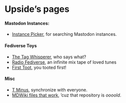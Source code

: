 # Upside’s pages
#### Mastodon Instances:

* [ Instance Picker](./instances.html), for searching Mastodon instances.

#### Fediverse Toys

* [ The Tag Whisperer](./tagwhisperer.html), who says what?
* [ Radio Fediverse](./radio.html), an infinite mix tape of loved tunes
* [ First Toot](./firsttoot.html), you tooted first!

#### Misc
* [ T Minus](tminus.html), synchronize with everyone.
* [ MDWiki files that work](mdwiki-files.html), ’cuz that repository is *oooold*.


